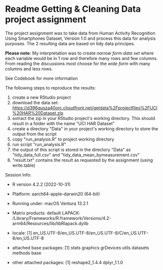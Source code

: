 # Readme Getting & Cleaning Data project assignment

The project assignment was to take data from Human Activity Recognition Using Smartphones Dataset, Version 1.0 and process this data for analysis purposes. The 2 resulting data are based on tidy data principes.

**Please note:** My interpretation was to create *narrow form data set* where each variable would be in 1 row and therefore many rows and few columns. From reading the discussions most choose for the *wide form* with many columns and less rows.

See Codebook for more information

The following steps to reproduce the results:

1.  create a new RStudio project
2.  download the data set: <https://d396qusza40orc.cloudfront.net/getdata%2Fprojectfiles%2FUCI%20HAR%20Dataset.zip>
3.  extract the zip in your RStudio project's working directory. This should result in a folder with the name "UCI HAR Dataset"
4.  create a directory "Data" in your project's working directory to store the output from the script
5.  copy "run_analysis.R" to project working directory
6.  run script "run_analysis.R"
7.  the output of this script is stored in the directory "Data" as "tidy_data_full.csv" and "tidy_data_mean_bymeasurement.csv"
8.  "result.txt" contains the result as requested by the assignment (using write.table)

Session Info:

-   R version 4.2.2 (2022-10-31)

-   Platform: aarch64-apple-darwin20 (64-bit)

-   Running under: macOS Ventura 13.2.1

-   Matrix products: default LAPACK: /Library/Frameworks/R.framework/Versions/4.2-arm64/Resources/lib/libRlapack.dylib

-   locale: [1] en_US.UTF-8/en_US.UTF-8/en_US.UTF-8/C/en_US.UTF-8/en_US.UTF-8

-   attached base packages: [1] stats graphics grDevices utils datasets methods base

-   other attached packages: [1] reshape2_1.4.4 dplyr_1.1.0
